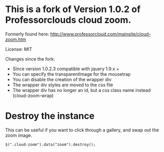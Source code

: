 This is a fork of Version 1.0.2 of Professorclouds cloud zoom.
===============================================================

Formerly found here: http://www.professorcloud.com/mainsite/cloud-zoom.htm

License: MIT

Changes since the fork:

* Since version 1.0.2.3 compatible with jquery 1.9.x +
* You can specify the transparentImage for the mousetrap
* You can disable the creation of the wrapper div
* The wrapper div styles are moved to the css file
* The wrapper div has no longer an id, but a css class name instead (cloud-zoom-wrap)



Destroy the instance
====================

This can be useful if you want to click through a gallery, and swap out the zoom image.

    $(".cloud-zoom").data("zoom").destroy();
